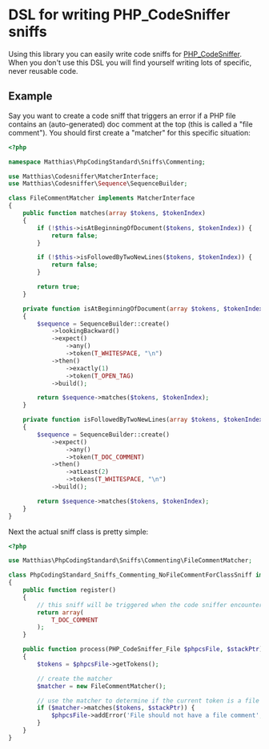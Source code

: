 # DSL for writing PHP_CodeSniffer sniffs

Using this library you can easily write code sniffs for [PHP_CodeSniffer](https://github.com/squizlabs/PHP_CodeSniffer).
When you don't use this DSL you will find yourself writing lots of specific, never reusable code.

## Example

Say you want to create a code sniff that triggers an error if a PHP file contains an (auto-generated) doc comment at the
top (this is called a "file comment"). You should first create a "matcher" for this specific situation:

```php
<?php

namespace Matthias\PhpCodingStandard\Sniffs\Commenting;

use Matthias\Codesniffer\MatcherInterface;
use Matthias\Codesniffer\Sequence\SequenceBuilder;

class FileCommentMatcher implements MatcherInterface
{
    public function matches(array $tokens, $tokenIndex)
    {
        if (!$this->isAtBeginningOfDocument($tokens, $tokenIndex)) {
            return false;
        }

        if (!$this->isFollowedByTwoNewLines($tokens, $tokenIndex)) {
            return false;
        }

        return true;
    }

    private function isAtBeginningOfDocument(array $tokens, $tokenIndex)
    {
        $sequence = SequenceBuilder::create()
            ->lookingBackward()
            ->expect()
                ->any()
                ->token(T_WHITESPACE, "\n")
            ->then()
                ->exactly(1)
                ->token(T_OPEN_TAG)
            ->build();

        return $sequence->matches($tokens, $tokenIndex);
    }

    private function isFollowedByTwoNewLines(array $tokens, $tokenIndex)
    {
        $sequence = SequenceBuilder::create()
            ->expect()
                ->any()
                ->token(T_DOC_COMMENT)
            ->then()
                ->atLeast(2)
                ->tokens(T_WHITESPACE, "\n")
            ->build();

        return $sequence->matches($tokens, $tokenIndex);
    }
}
```

Next the actual sniff class is pretty simple:

```php
<?php

use Matthias\PhpCodingStandard\Sniffs\Commenting\FileCommentMatcher;

class PhpCodingStandard_Sniffs_Commenting_NoFileCommentForClassSniff implements \PHP_CodeSniffer_Sniff
{
    public function register()
    {
        // this sniff will be triggered when the code sniffer encounters a T_DOC_COMMENT token
        return array(
            T_DOC_COMMENT
        );
    }

    public function process(PHP_CodeSniffer_File $phpcsFile, $stackPtr)
    {
        $tokens = $phpcsFile->getTokens();

        // create the matcher
        $matcher = new FileCommentMatcher();

        // use the matcher to determine if the current token is a file comment
        if ($matcher->matches($tokens, $stackPtr)) {
            $phpcsFile->addError('File should not have a file comment', $stackPtr);
        }
    }
}
```
